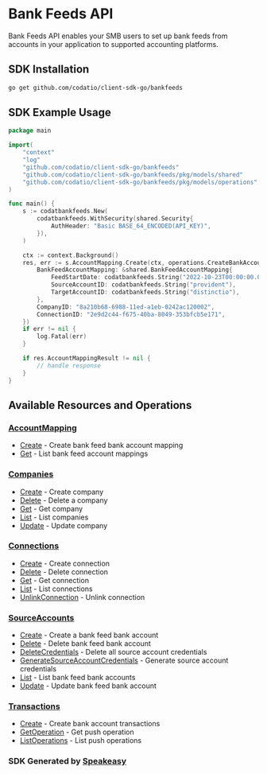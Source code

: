 # Bank Feeds API

Bank Feeds API enables your SMB users to set up bank feeds from accounts in your application to supported accounting platforms.

<!-- Start SDK Installation -->
## SDK Installation

```bash
go get github.com/codatio/client-sdk-go/bankfeeds
```
<!-- End SDK Installation -->

## SDK Example Usage
<!-- Start SDK Example Usage -->


```go
package main

import(
	"context"
	"log"
	"github.com/codatio/client-sdk-go/bankfeeds"
	"github.com/codatio/client-sdk-go/bankfeeds/pkg/models/shared"
	"github.com/codatio/client-sdk-go/bankfeeds/pkg/models/operations"
)

func main() {
    s := codatbankfeeds.New(
        codatbankfeeds.WithSecurity(shared.Security{
            AuthHeader: "Basic BASE_64_ENCODED(API_KEY)",
        }),
    )

    ctx := context.Background()
    res, err := s.AccountMapping.Create(ctx, operations.CreateBankAccountMappingRequest{
        BankFeedAccountMapping: &shared.BankFeedAccountMapping{
            FeedStartDate: codatbankfeeds.String("2022-10-23T00:00:00.000Z"),
            SourceAccountID: codatbankfeeds.String("provident"),
            TargetAccountID: codatbankfeeds.String("distinctio"),
        },
        CompanyID: "8a210b68-6988-11ed-a1eb-0242ac120002",
        ConnectionID: "2e9d2c44-f675-40ba-8049-353bfcb5e171",
    })
    if err != nil {
        log.Fatal(err)
    }

    if res.AccountMappingResult != nil {
        // handle response
    }
}
```
<!-- End SDK Example Usage -->

<!-- Start SDK Available Operations -->
## Available Resources and Operations


### [AccountMapping](docs/sdks/accountmapping/README.md)

* [Create](docs/sdks/accountmapping/README.md#create) - Create bank feed bank account mapping
* [Get](docs/sdks/accountmapping/README.md#get) - List bank feed account mappings

### [Companies](docs/sdks/companies/README.md)

* [Create](docs/sdks/companies/README.md#create) - Create company
* [Delete](docs/sdks/companies/README.md#delete) - Delete a company
* [Get](docs/sdks/companies/README.md#get) - Get company
* [List](docs/sdks/companies/README.md#list) - List companies
* [Update](docs/sdks/companies/README.md#update) - Update company

### [Connections](docs/sdks/connections/README.md)

* [Create](docs/sdks/connections/README.md#create) - Create connection
* [Delete](docs/sdks/connections/README.md#delete) - Delete connection
* [Get](docs/sdks/connections/README.md#get) - Get connection
* [List](docs/sdks/connections/README.md#list) - List connections
* [UnlinkConnection](docs/sdks/connections/README.md#unlinkconnection) - Unlink connection

### [SourceAccounts](docs/sdks/sourceaccounts/README.md)

* [Create](docs/sdks/sourceaccounts/README.md#create) - Create a bank feed bank account
* [Delete](docs/sdks/sourceaccounts/README.md#delete) - Delete bank feed bank account
* [DeleteCredentials](docs/sdks/sourceaccounts/README.md#deletecredentials) - Delete all source account credentials
* [GenerateSourceAccountCredentials](docs/sdks/sourceaccounts/README.md#generatesourceaccountcredentials) - Generate source account credentials
* [List](docs/sdks/sourceaccounts/README.md#list) - List bank feed bank accounts
* [Update](docs/sdks/sourceaccounts/README.md#update) - Update bank feed bank account

### [Transactions](docs/sdks/transactions/README.md)

* [Create](docs/sdks/transactions/README.md#create) - Create bank account transactions
* [GetOperation](docs/sdks/transactions/README.md#getoperation) - Get push operation
* [ListOperations](docs/sdks/transactions/README.md#listoperations) - List push operations
<!-- End SDK Available Operations -->

### SDK Generated by [Speakeasy](https://docs.speakeasyapi.dev/docs/using-speakeasy/client-sdks)
